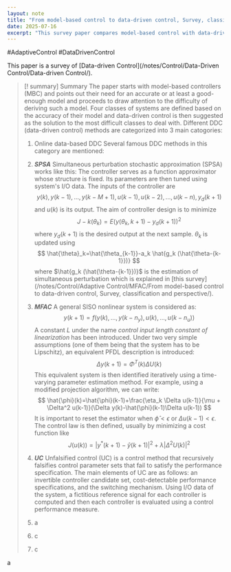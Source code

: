 ```yaml
---
layout: note
title: "From model-based control to data-driven control, Survey, classification and perspective"
date: 2025-07-16
excerpt: "This survey paper compares model-based control with data-driven control, highlighting the challenges of deriving accurate models and proposing data-driven control as a solution for systems with diffic"
---
```


#AdaptiveControl #DataDrivenControl

This paper is a survey of [Data-driven Control](/notes/Control/Data-Driven Control/Data-driven Control/).
>[! summary] Summary
>The paper starts with model-based controllers (MBC) and points out their need for an accurate or at least a good-enough model and proceeds to draw attention to the difficulty of deriving such a model. Four classes of systems are defined based on the accuracy of their model and data-driven control is then suggested as the solution to the most difficult classes to deal with.
>Different DDC (data-driven control) methods are categorized into 3 main catogories:
>1. Online data-based DDC
>	Several famous DDC methods in this category are mentioned:
>	1. ___SPSA___
>		Simultaneous perturbation stochastic approximation (SPSA) works like this: 
>		The controller serves as a function approximator whose structure is fixed. Its parameters are then tuned using system's I/O data. The inputs of the controller are
>		$$
>		y(k),y(k-1),...,y(k-M+1),u(k-1),u(k-2),...,u(k-n),y_d(k+1) 
>		$$
>		and $u(k)$ is its output. The aim of controller design is to minimize
>		$$
>		J-k(\theta_k)=E{(y(\theta_k,k+1)-y_d(k+1))^2}
>		$$
>		where $y_d(k+1)$ is the desired output at the next sample. $\theta_k$ is updated using
>		$$
>		\hat{\theta}_k=\hat{\theta_{k-1}}-a_k \hat{g_k (\hat{\theta-{k-1}})} 
>		$$
>		where $\hat{g_k (\hat{\theta-{k-1}})}$ is the estimation of simultaneous perturbation which is explained in [this survey](/notes/Control/Adaptive Control/MFAC/From model-based control to data-driven control, Survey, classification and perspective/).
>		
>	2. ___MFAC___
>		A general SISO nonlinear system is considered as:
>		$$
> 		y(k+1)=f(y(k),...,y(k-n_y),u(k),...,u(k-n_u))
>		$$
>		A constant $L$ under the name _control input length constant of linearization_ has been introduced. Under two very simple assumptions (one of them being that the system has to be Lipschitz), an equivalent PFDL description is introduced:
>		$$
>		\Delta y(k+1) = \Phi^T(k) \Delta U(k)
>		$$
>		This equivalent system is then identified iteratively using a time-varying parameter estimation method. For example, using a modified projection algorithm, we can write:
>		$$
>		\hat{\phi}(k)=\hat{\phi}(k-1)+\frac{\eta_k \Delta u(k-1)}{\mu + \Delta^2 u(k-1)}(\Delta y(k)-\hat{\phi}(k-1)\Delta u(k-1))
>		$$
>		It is important to reset the estimator when $\hat{\phi} < \epsilon$ or $\Delta u(k-1) < \epsilon$.
>		The control law is then defined, usually by minimizing a cost function like
>		$$
>		J(u(k))=|y^\ast (k+1)-\hat{y}(k+1)|^2+\lambda|\Delta^2 U(k)|^2
>		$$
>		
>	3. ___UC___
>		Unfalsified control (UC) is a control method that recursively falsifies control parameter sets that fail to satisfy the performance specification. The main elements of UC are as follows: an invertible controller candidate set, cost-detectable performance specifications, and the switching mechanism.
>		Using I/O data of the system, a fictitious reference signal for each controller is computed and then each controller is evaluated using a control performance measure.
>		
>	4. a
>
>2. c
>3. c
>
>
>



a